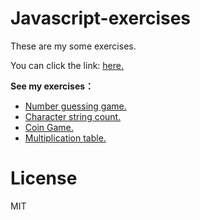 # Javascript-exercises
These are my some exercises.

You can click the link: [here.](https://longlongyu.github.io/Javascript-exercises)

**See my exercises：**
- [Number guessing game.](https://longlongyu.github.io/Javascript-exercises/NumberGuessGame.html)
- [Character string count.](https://longlongyu.github.io/Javascript-exercises/CharacterCount.html)
- [Coin Game.](https://longlongyu.github.io/Javascript-exercises/CoinGame.html)
- [Multiplication table.](https://longlongyu.github.io/Javascript-exercises/MultiplicationTable.html)

# License
MIT